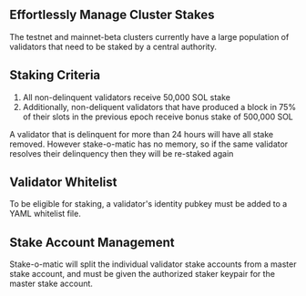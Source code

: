 ## Effortlessly Manage Cluster Stakes
The testnet and mainnet-beta clusters currently have a large population of
validators that need to be staked by a central authority.

## Staking Criteria
1. All non-delinquent validators receive 50,000 SOL stake
1. Additionally, non-deliquent validators that have produced a block in 75% of
   their slots in the previous epoch receive bonus stake of 500,000 SOL

A validator that is delinquent for more than 24 hours will have all stake
removed.  However stake-o-matic has no memory, so if the same validator resolves
their delinquency then they will be re-staked again

## Validator Whitelist
To be eligible for staking, a validator's identity pubkey must be added to a
YAML whitelist file.

## Stake Account Management
Stake-o-matic will split the individual validator stake accounts from a master
stake account, and must be given the authorized staker keypair for the master
stake account.

